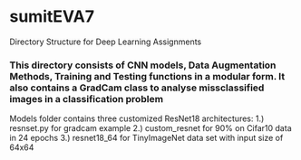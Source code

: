 # sumitEVA7
Directory Structure for Deep Learning Assignments
### This directory consists of CNN models, Data Augmentation Methods, Training and Testing functions in a modular form. It also contains a GradCam class to analyse missclassified images in a classification problem ###

Models folder contains three customized ResNet18 architectures:
1.) resnset.py for gradcam example
2.) custom_resnet for 90% on Cifar10 data in 24 epochs
3.) resnet18_64 for TinyImageNet data set with input size of 64x64
